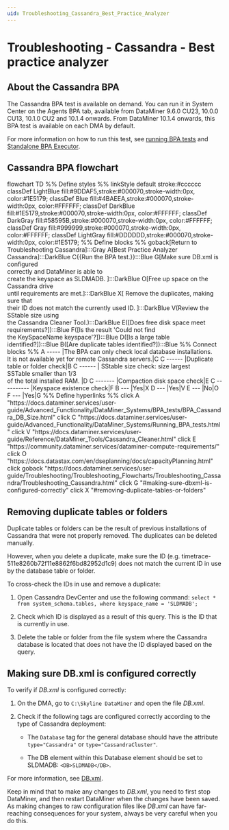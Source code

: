 ```yaml
---
uid: Troubleshooting_Cassandra_Best_Practice_Analyzer
---
```


# Troubleshooting - Cassandra - Best practice analyzer

## About the Cassandra BPA

The Cassandra BPA test is available on demand. You can run it in System Center on the Agents BPA tab, available from DataMiner 9.6.0 CU23, 10.0.0 CU13, 10.1.0 CU2 and 10.1.4 onwards. From DataMiner 10.1.4 onwards, this BPA test is available on each DMA by default.

For more information on how to run this test, see [running BPA tests](xref:Running_BPA_tests) and [Standalone BPA Executor](xref:Standalone_BPA_Executor).

## Cassandra BPA flowchart

<div class="mermaid">
flowchart TD
%% Define styles %%
linkStyle default stroke:#cccccc
classDef LightBlue fill:#9DDAF5,stroke:#000070,stroke-width:0px, color:#1E5179;
classDef Blue fill:#4BAEEA,stroke:#000070,stroke-width:0px, color:#FFFFFF;
classDef DarkBlue fill:#1E5179,stroke:#000070,stroke-width:0px, color:#FFFFFF;
classDef DarkGray fill:#58595B,stroke:#000070,stroke-width:0px, color:#FFFFFF;
classDef Gray fill:#999999,stroke:#000070,stroke-width:0px, color:#FFFFFF;
classDef LightGray fill:#DDDDDD,stroke:#000070,stroke-width:0px, color:#1E5179;
%% Define blocks %%
goback[Return to Troubleshooting Cassandra]:::Gray
A[Best Practice Analyzer Cassandra]:::DarkBlue
C{{Run the BPA test.}}:::Blue
G[Make sure DB.xml is configured<br> correctly and DataMiner is able to <br>create the keyspace as SLDMADB. ]:::DarkBlue
O[Free up space on the Cassandra drive <br>until requirements are met.]:::DarkBlue
X[ Remove the duplicates, making sure that <br>their ID does not match the currently used ID. ]:::DarkBlue
V(Review the SStable size using <br>the Cassandra Cleaner Tool.):::DarkBlue
E([Does free disk space meet requirements?]):::Blue
F([Is the result 'Could not find <br>the KeySpaceName keyspace'?]):::Blue
D([Is a large table identified?]):::Blue
B([Are duplicate tables identified?]):::Blue
%% Connect blocks %%
A ----- |The BPA can only check local database installations.<br> It is not available yet for remote Cassandra servers.|C
C ------ |Duplicate table or folder check|B
C ------ | SStable size check: size largest <br> SSTable smaller than 1/3 <br> of the total installed RAM. |D
C ------- |Compaction disk space check|E
C ---------- |Keyspace existence check|F
B --- |Yes|X
D --- |Yes|V
E --- |No|O
F --- |Yes|G
%% Define hyperlinks %%
click A "https://docs.dataminer.services/user-guide/Advanced_Functionality/DataMiner_Systems/BPA_tests/BPA_Cassandra_DB_Size.html"
click C "https://docs.dataminer.services/user-guide/Advanced_Functionality/DataMiner_Systems/Running_BPA_tests.html"
click V "https://docs.dataminer.services/user-guide/Reference/DataMiner_Tools/Cassandra_Cleaner.html"
click E "https://community.dataminer.services/dataminer-compute-requirements/"
click O "https://docs.datastax.com/en/dseplanning/docs/capacityPlanning.html"
click goback "https://docs.dataminer.services/user-guide/Troubleshooting/Troubleshooting_Flowcharts/Troubleshooting_Cassandra/Troubleshooting_Cassandra.html"
click G "#making-sure-dbxml-is-configured-correctly"
click X "#removing-duplicate-tables-or-folders"
</div>

## Removing duplicate tables or folders

Duplicate tables or folders can be the result of previous installations of Cassandra that were not properly removed. The duplicates can be deleted manually.

However, when you delete a duplicate, make sure the ID (e.g. timetrace-511e8260b72f11e8862f6bd82952d1c9) does not match the current ID in use by the database table or folder.

To cross-check the IDs in use and remove a duplicate:

1. Open Cassandra DevCenter and use the following command: `select * from system_schema.tables, where keyspace_name = 'SLDMADB';`

1. Check which ID is displayed as a result of this query. This is the ID that is currently in use.

1. Delete the table or folder from the file system where the Cassandra database is located that does not have the ID displayed based on the query.

## Making sure DB.xml is configured correctly

To verify if *DB.xml* is configured correctly:

1. On the DMA, go to `C:\Skyline DataMiner` and open the file *DB.xml*.

1. Check if the following tags are configured correctly according to the type of Cassandra deployment:

   - The `Database` tag for the general database should have the attribute `type="Cassandra"` or `type="CassandraCluster"`.

   - The DB element within this Database element should be set to SLDMADB: `<DB>SLDMADB</DB>`.

For more information, see [DB.xml](xref:DB_xml).

Keep in mind that to make any changes to *DB.xml*, you need to first stop DataMiner, and then restart DataMiner when the changes have been saved. As making changes to raw configuration files like *DB.xml* can have far-reaching consequences for your system, always be very careful when you do this.
